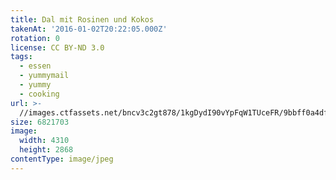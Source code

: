 ```yaml
---
title: Dal mit Rosinen und Kokos
takenAt: '2016-01-02T20:22:05.000Z'
rotation: 0
license: CC BY-ND 3.0
tags:
  - essen
  - yummymail
  - yummy
  - cooking
url: >-
  //images.ctfassets.net/bncv3c2gt878/1kgDydI90vYpFqW1TUceFR/9bbff0a4dfc48e4e74dc17f8c99a67b2/dal-mit-rosinen-und-kokos_23783281509_o
size: 6821703
image:
  width: 4310
  height: 2868
contentType: image/jpeg
---
```


